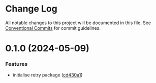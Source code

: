 # Change Log

All notable changes to this project will be documented in this file.
See [Conventional Commits](https://conventionalcommits.org) for commit guidelines.

# 0.1.0 (2024-05-09)

### Features

- initialise retry package ([cd430a1](https://github.com/lindorm-io/monorepo/commit/cd430a1270f637ce32338956dd0028b4a42d2f24))
